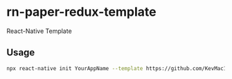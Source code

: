 # rn-paper-redux-template
React-Native Template 

## Usage

```sh
npx react-native init YourAppName --template https://github.com/KevMac19/rn-paper-redux-template.git
```
